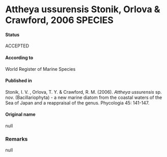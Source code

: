 Attheya ussurensis Stonik, Orlova & Crawford, 2006 SPECIES
=======

#### Status
ACCEPTED

#### According to
World Register of Marine Species

#### Published in
Stonik, I. V. , Orlova, T. Y. & Crawford, R. M. (2006). <i>Attheya ussurensis</i> sp. nov. (Bacillariophyta) - a new marine diatom from the coastal waters of the Sea of Japan and a reappraisal of the genus. Phycologia 45: 141-147.

#### Original name
null

### Remarks
null